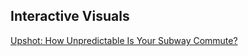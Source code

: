 ## Interactive Visuals

[Upshot: How Unpredictable Is Your
Subway Commute?](https://www.nytimes.com/interactive/2019/07/08/upshot/nyc-subway-variability-calculator.html?em_pos=small&ref=headline&nl_art=0&te=1&nl=upshot&emc=edit_up_20190708?campaign_id=29&instance_id=10756&segment_id=15009&user_id=9308146e41911abe55ff836f74da3b9c&regi_id=78646117emc=edit_up_20190708)
